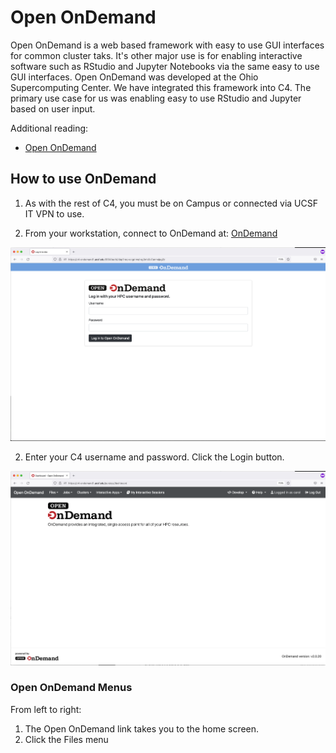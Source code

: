 # Open OnDemand

Open OnDemand is a web based framework with easy to use GUI interfaces for common cluster taks. It's other major use is for enabling interactive software such as RStudio and Jupyter Notebooks via the same easy to use GUI interfaces.
Open OnDemand was developed at the Ohio Supercomputing Center. We have integrated this framework into C4. The primary use case for us was enabling easy to use RStudio and Jupyter based on user input. 

Additional reading:

- <a href="https://openondemand.org/">Open OnDemand</a>

## How to use OnDemand

1. As with the rest of C4, you must be on Campus or connected via UCSF IT VPN to use.

2. From your workstation, connect to OnDemand at: <a href="https://c4-ondemand1.ucsf.edu">OnDemand</a>

<img src="../images/OODLogin.png" alt="OnDemand Login Screen">

2. Enter your C4 username and password. Click the Login button.

<img src="../images/OODInitialScreen.png" alt="OnDemand Initial Screen">


### Open OnDemand Menus

From left to right:

1. The Open OnDemand link takes you to the home screen.
2. Click the Files menu